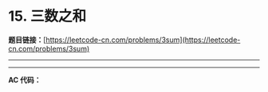 # 15. 三数之和

**题目链接：**[https://leetcode-cn.com/problems/3sum](https://leetcode-cn.com/problems/3sum)

---

<Cards card="leetcode_15_3sum"></Cards>

---

**AC 代码：**

```java

```